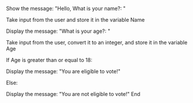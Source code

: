 Show the message: "Hello, What is your name?: "

Take input from the user and store it in the variable Name

Display the message: "What is your age?: "

Take input from the user, convert it to an integer, and store it in the variable Age

If Age is greater than or equal to 18:

Display the message: "You are eligible to vote!"

Else:

Display the message: "You are not eligible to vote!"
End